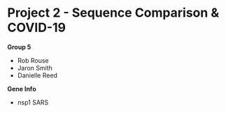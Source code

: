 # Project 2 - Sequence Comparison & COVID-19

**Group 5**
* Rob Rouse
* Jaron Smith
* Danielle Reed

**Gene Info**
* nsp1 SARS
